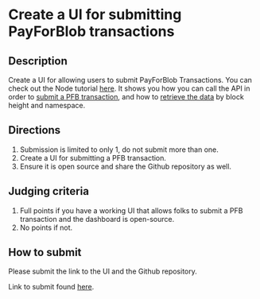 # Create a UI for submitting PayForBlob transactions

## Description

Create a UI for allowing users to submit PayForBlob Transactions.
You can check out the Node tutorial [here](../../developers/node-tutorial).
It shows you how you can call the API in order to
[submit a PFB transaction](../../developers/node-tutorial/#submit-a-pfb-transaction), and how to
[retrieve the data](../../developers/node-tutorial/#get-namespaced-shares-by-block-height) by block height and namespace.

## Directions

1. Submission is limited to only 1, do not submit more than one.
2. Create a UI for submitting a PFB transaction.
3. Ensure it is open source and share the Github repository as well.

## Judging criteria

1. Full points if you have a working UI that allows folks to submit a PFB
transaction and the dashboard is open-source.
2. No points if not.

## How to submit

Please submit the link to the UI and the Github repository.

Link to submit found [here](https://celestia.knack.com/theblockspacerace#testnet-portal).
